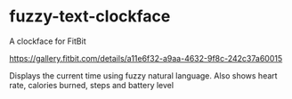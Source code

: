# fuzzy-text-clockface

A clockface for FitBit 

https://gallery.fitbit.com/details/a11e6f32-a9aa-4632-9f8c-242c37a60015

Displays the current time using fuzzy natural language. Also shows heart rate, calories burned, steps and battery level
